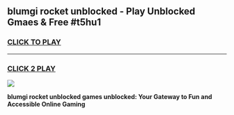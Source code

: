 
## blumgi rocket unblocked - Play Unblocked Gmaes & Free #t5hu1
<h3>
<a href="https://news.freeplayer.one?title=blumgi_rocket_unblocked&ref=27F">CLICK TO PLAY</a></h3>
<hr>

<h3>
<a href="https://news.freeplayer.one?title=blumgi_rocket_unblocked&ref=27F">CLICK 2 PLAY</a>
  
</h3>

<a href="https://news.freeplayer.one?title=blumgi_rocket_unblocked&ref=27F/"><img src="https://clearcache.store/games.png"></a>


**blumgi rocket unblocked games unblocked: Your Gateway to Fun and Accessible Online Gaming**
